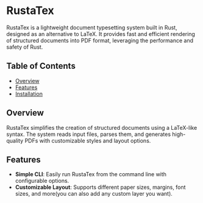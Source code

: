 # RustaTex

RustaTex is a lightweight document typesetting system built in Rust, designed as an alternative to LaTeX. It provides fast and efficient rendering of structured documents into PDF format, leveraging the performance and safety of Rust.

## Table of Contents

- [Overview](#overview)
- [Features](#features)
- [Installation](#installation)

## Overview

RustaTex simplifies the creation of structured documents using a LaTeX-like syntax. The system reads input files, parses them, and generates high-quality PDFs with customizable styles and layout options.

## Features

- **Simple CLI**: Easily run RustaTex from the command line with configurable options.
- **Customizable Layout**: Supports different paper sizes, margins, font sizes, and more(you can also add any custom layer you want).

